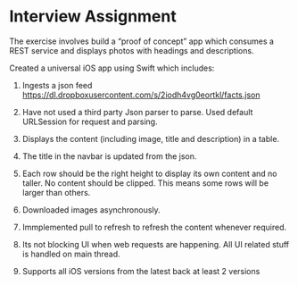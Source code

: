 # Interview Assignment

The exercise involves build a “proof of concept” app which consumes a REST service and displays photos with headings and descriptions. 

Created a universal iOS app using Swift which includes:

1.  Ingests a json feed https://dl.dropboxusercontent.com/s/2iodh4vg0eortkl/facts.json

2.  Have not used a third party Json parser to parse. Used default URLSession for request and parsing.

3.  Displays the content (including image, title and description) in a table.

4.  The title in the navbar is updated from the json.

5.  Each row should be the right height to display its own content and no taller. No content should be clipped. This means some rows will be larger than others.

6.  Downloaded images asynchronously.

7.  Immplemented pull to refresh to refresh the content whenever required.

8.  Its not blocking UI when web requests are happening. All UI related stuff is handled on main thread.

9.  Supports all iOS versions from the latest back at least 2 versions
